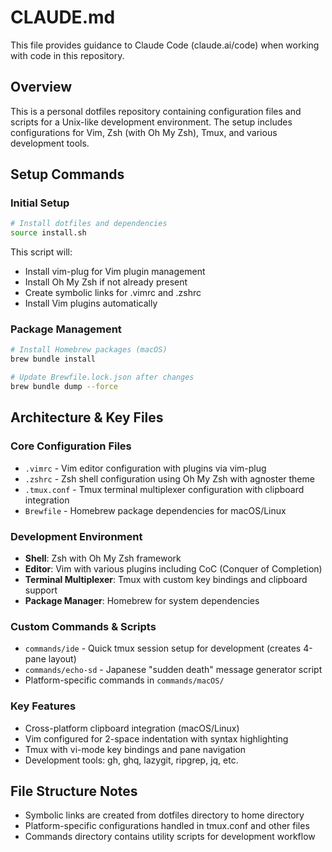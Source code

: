 # CLAUDE.md

This file provides guidance to Claude Code (claude.ai/code) when working with code in this repository.

## Overview

This is a personal dotfiles repository containing configuration files and scripts for a Unix-like development environment. The setup includes configurations for Vim, Zsh (with Oh My Zsh), Tmux, and various development tools.

## Setup Commands

### Initial Setup
```bash
# Install dotfiles and dependencies
source install.sh
```

This script will:
- Install vim-plug for Vim plugin management
- Install Oh My Zsh if not already present
- Create symbolic links for .vimrc and .zshrc
- Install Vim plugins automatically

### Package Management
```bash
# Install Homebrew packages (macOS)
brew bundle install

# Update Brewfile.lock.json after changes
brew bundle dump --force
```

## Architecture & Key Files

### Core Configuration Files
- `.vimrc` - Vim editor configuration with plugins via vim-plug
- `.zshrc` - Zsh shell configuration using Oh My Zsh with agnoster theme
- `.tmux.conf` - Tmux terminal multiplexer configuration with clipboard integration
- `Brewfile` - Homebrew package dependencies for macOS/Linux

### Development Environment
- **Shell**: Zsh with Oh My Zsh framework
- **Editor**: Vim with various plugins including CoC (Conquer of Completion)
- **Terminal Multiplexer**: Tmux with custom key bindings and clipboard support
- **Package Manager**: Homebrew for system dependencies

### Custom Commands & Scripts
- `commands/ide` - Quick tmux session setup for development (creates 4-pane layout)
- `commands/echo-sd` - Japanese "sudden death" message generator script
- Platform-specific commands in `commands/macOS/`

### Key Features
- Cross-platform clipboard integration (macOS/Linux)
- Vim configured for 2-space indentation with syntax highlighting
- Tmux with vi-mode key bindings and pane navigation
- Development tools: gh, ghq, lazygit, ripgrep, jq, etc.

## File Structure Notes
- Symbolic links are created from dotfiles directory to home directory
- Platform-specific configurations handled in tmux.conf and other files
- Commands directory contains utility scripts for development workflow